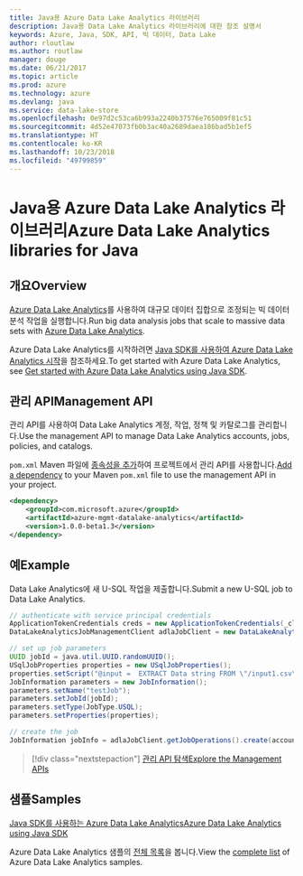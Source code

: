 ```yaml
---
title: Java용 Azure Data Lake Analytics 라이브러리
description: Java용 Data Lake Analytics 라이브러리에 대한 참조 설명서
keywords: Azure, Java, SDK, API, 빅 데이터, Data Lake
author: rloutlaw
ms.author: routlaw
manager: douge
ms.date: 06/21/2017
ms.topic: article
ms.prod: azure
ms.technology: azure
ms.devlang: java
ms.service: data-lake-store
ms.openlocfilehash: 0e97d2c53ca6b993a2240b37576e765009f81c51
ms.sourcegitcommit: 4d52e47073fb0b3ac40a2689daea186bad5b1ef5
ms.translationtype: HT
ms.contentlocale: ko-KR
ms.lasthandoff: 10/23/2018
ms.locfileid: "49799859"
---
```

# <a name="azure-data-lake-analytics-libraries-for-java"></a><span data-ttu-id="0e8d7-104">Java용 Azure Data Lake Analytics 라이브러리</span><span class="sxs-lookup"><span data-stu-id="0e8d7-104">Azure Data Lake Analytics libraries for Java</span></span>

## <a name="overview"></a><span data-ttu-id="0e8d7-105">개요</span><span class="sxs-lookup"><span data-stu-id="0e8d7-105">Overview</span></span>

<span data-ttu-id="0e8d7-106">[Azure Data Lake Analytics](/azure/data-lake-analytics/data-lake-analytics-overview)를 사용하여 대규모 데이터 집합으로 조정되는 빅 데이터 분석 작업을 실행합니다.</span><span class="sxs-lookup"><span data-stu-id="0e8d7-106">Run big data analysis jobs that scale to massive data sets with [Azure Data Lake Analytics](/azure/data-lake-analytics/data-lake-analytics-overview).</span></span>

<span data-ttu-id="0e8d7-107">Azure Data Lake Analytics를 시작하려면 [Java SDK를 사용하여 Azure Data Lake Analytics 시작](/azure/data-lake-analytics/data-lake-analytics-get-started-java-sdk)을 참조하세요.</span><span class="sxs-lookup"><span data-stu-id="0e8d7-107">To get started with Azure Data Lake Analytics, see [Get started with Azure Data Lake Analytics using Java SDK](/azure/data-lake-analytics/data-lake-analytics-get-started-java-sdk).</span></span>

## <a name="management-api"></a><span data-ttu-id="0e8d7-108">관리 API</span><span class="sxs-lookup"><span data-stu-id="0e8d7-108">Management API</span></span>

<span data-ttu-id="0e8d7-109">관리 API를 사용하여 Data Lake Analytics 계정, 작업, 정책 및 카탈로그를 관리합니다.</span><span class="sxs-lookup"><span data-stu-id="0e8d7-109">Use the management API to manage Data Lake Analytics accounts, jobs, policies, and catalogs.</span></span>

<span data-ttu-id="0e8d7-110">`pom.xml` Maven 파일에 [종속성을 추가](https://maven.apache.org/guides/getting-started/index.html#How_do_I_use_external_dependencies)하여 프로젝트에서 관리 API를 사용합니다.</span><span class="sxs-lookup"><span data-stu-id="0e8d7-110">[Add a dependency](https://maven.apache.org/guides/getting-started/index.html#How_do_I_use_external_dependencies) to your Maven `pom.xml` file to use the management API in your project.</span></span>


```XML
<dependency>
    <groupId>com.microsoft.azure</groupId>
    <artifactId>azure-mgmt-datalake-analytics</artifactId>
    <version>1.0.0-beta1.3</version>
</dependency>
```

## <a name="example"></a><span data-ttu-id="0e8d7-111">예</span><span class="sxs-lookup"><span data-stu-id="0e8d7-111">Example</span></span>

<span data-ttu-id="0e8d7-112">Data Lake Analytics에 새 U-SQL 작업을 제출합니다.</span><span class="sxs-lookup"><span data-stu-id="0e8d7-112">Submit a new U-SQL job to Data Lake Analytics.</span></span>

```java
// authenticate with service principal credentials
ApplicationTokenCredentials creds = new ApplicationTokenCredentials(_clientId, _tenantId, _clientSecret, null);
DataLakeAnalyticsJobManagementClient adlaJobClient = new DataLakeAnalyticsJobManagementClientImpl(creds);

// set up job parameters
UUID jobId = java.util.UUID.randomUUID();
USqlJobProperties properties = new USqlJobProperties();
properties.setScript("@input =  EXTRACT Data string FROM \"/input1.csv\" USING Extractors.Csv(); OUTPUT @input TO @\"/output1.csv\" USING Outputters.Csv();");
JobInformation parameters = new JobInformation();
parameters.setName("testJob");
parameters.setJobId(jobId);
parameters.setType(JobType.USQL);
parameters.setProperties(properties);

// create the job
JobInformation jobInfo = adlaJobClient.getJobOperations().create(accountName, jobId, parameters).getBody();
```

> [!div class="nextstepaction"]
> [<span data-ttu-id="0e8d7-113">관리 API 탐색</span><span class="sxs-lookup"><span data-stu-id="0e8d7-113">Explore the Management APIs</span></span>](/java/api/overview/azure/datalakeanalytics/management)

## <a name="samples"></a><span data-ttu-id="0e8d7-114">샘플</span><span class="sxs-lookup"><span data-stu-id="0e8d7-114">Samples</span></span>

<span data-ttu-id="0e8d7-115">[Java SDK를 사용하는 Azure Data Lake Analytics][1]</span><span class="sxs-lookup"><span data-stu-id="0e8d7-115">[Azure Data Lake Analytics using Java SDK][1]</span></span> 

[1]: https://docs.microsoft.com/azure/data-lake-analytics/data-lake-analytics-get-started-java-sdk

<span data-ttu-id="0e8d7-116">Azure Data Lake Analytics 샘플의 [전체 목록](https://azure.microsoft.com/resources/samples/?platform=java&term=analytics)을 봅니다.</span><span class="sxs-lookup"><span data-stu-id="0e8d7-116">View the [complete list](https://azure.microsoft.com/resources/samples/?platform=java&term=analytics) of Azure Data Lake Analytics samples.</span></span>
